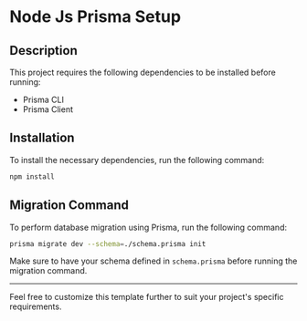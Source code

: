 # Node Js Prisma Setup

## Description
This project requires the following dependencies to be installed before running:

- Prisma CLI
- Prisma Client

## Installation
To install the necessary dependencies, run the following command:
```bash
npm install
```

## Migration Command
To perform database migration using Prisma, run the following command:
```bash
prisma migrate dev --schema=./schema.prisma init
```

Make sure to have your schema defined in `schema.prisma` before running the migration command.

---

Feel free to customize this template further to suit your project's specific requirements.